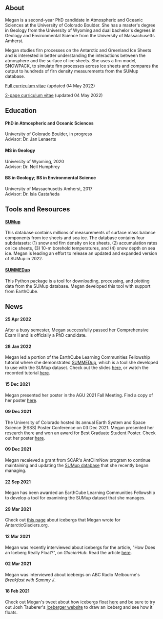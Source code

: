 ## About

Megan is a second-year PhD candidate in Atmospheric and Oceanic Sciences at the University of Colorado Boulder. She has a master's degree in Geology from the University of Wyoming and dual bachelor's degrees in Geology and Environmental Science from the University of Massachusetts Amherst.

Megan studies firn processes on the Antarctic and Greenland Ice Sheets and is interested in better understanding the interactions between the atmosphere and the surface of ice sheets. She uses a firn model, SNOWPACK, to simulate firn processes across ice sheets and compares the output to hundreds of firn density measurements from the SUMup database.

[Full curriculum vitae](./CV_MTM.pdf) (updated 04 May 2022)

[2-page curriculum vitae](./CV_MTM_2pg.pdf) (updated 04 May 2022)

## Education

#### PhD in Atmospheric and Oceanic Sciences
University of Colorado Boulder, in progress
<br>
Advisor: Dr. Jan Lenaerts

#### MS in Geology
University of Wyoming, 2020
<br>
Advisor: Dr. Neil Humphrey

#### BS in Geology; BS in Environmental Science
University of Massachusetts Amherst, 2017
<br>
Advisor: Dr. Isla Castañeda

## Tools and Resources

#### [SUMup](https://arcticdata.io/catalog/view/doi%3A10.18739%2FA2W950P44) ####
This database contains millions of measurements of surface mass balance components from ice sheets and sea ice. The database contains four subdatasets: (1) snow and firn density on ice sheets, (2) accumulation rates on ice sheets, (3) 10-m borehold temperatures, and (4) snow depth on sea ice. Megan is leading an effort to release an updated and expanded version of SUMup in 2022.

#### [SUMMEDup](https://github.com/MeganTM/SUMMEDup) ####
This Python package is a tool for downloading, processing, and plotting data from the SUMup database. Megan developed this tool with support from EarthCube. 

## News

#### 25 Apr 2022 ####
After a busy semester, Megan successfully passed her Comprehensive Exam II and is officially a PhD candidate.

#### 28 Jan 2022 ####
Megan led a portion of the EarthCube Learning Communities Fellowship tutorial where she demonstrated [SUMMEDup](https://github.com/MeganTM/SUMMEDup), which is a tool she developed to use with the SUMup dataset. Check out the slides [here](./EarthCube_tutorial.pdf), or watch the recorded tutorial [here](https://youtu.be/Mw8wfqEACKw?t=1293).

#### 15 Dec 2021 ####
Megan presented her poster in the AGU 2021 Fall Meeting. Find a copy of her poster [here](./AGU-poster_2021_v3.pdf).

#### 09 Dec 2021 ####
The University of Colorado hosted its annual Earth System and Space Science (ESSS) Poster Conference on 03 Dec 2021. Megan presented her research there and won an award for Best Graduate Student Poster. Check out her poster [here](./Thompson-Munson_ESSS-poster.pdf).

#### 09 Dec 2021 ###
Megan receieved a grant from SCAR's AntClimNow program to continue maintaining and updating the [SUMup database](https://arcticdata.io/catalog/view/doi%3A10.18739%2FA2W08WH6N) that she recently began managing. 

#### 22 Sep 2021 ####
Megan has been awarded an EarthCube Learning Communities Fellowship to develop a tool for examining the SUMup dataset that she manages.

#### 29 Mar 2021 ####
Check out [this page](http://www.antarcticglaciers.org/glacier-processes/glacier-types/icebergs/) about icebergs that Megan wrote for AntarcticGlaciers.org.

#### 12 Mar 2021 ####
Megan was recently interviewed about icebergs for the article, "How Does an Iceberg Really Float?", on _GlacierHub_. Read the article [here](https://blogs.ei.columbia.edu/2021/03/12/iceberg-really-float/).

#### 02 Mar 2021 ####
Megan was interviewed about icebergs on ABC Radio Melbourne's _Breakfast with Sammy J_.

#### 18 Feb 2021 ####
Check out Megan's tweet about how icebergs float [here](https://twitter.com/GlacialMeg/status/1362557149147058178) and be sure to try out Josh Tauberer's [Iceberger website](https://joshdata.me/iceberger.html) to draw an iceberg and see how it floats.
